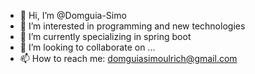- 👋 Hi, I’m @Domguia-Simo
- 👀 I’m interested in programming and new technologies 
- 🌱 I’m currently specializing in spring boot 
- 💞️ I’m looking to collaborate on ...
- 📫 How to reach me: domguiasimoulrich@gmail.com

<!---
Domguia-Simo/Domguia-Simo is a ✨ special ✨ repository because its `README.md` (this file) appears on your GitHub profile.
You can click the Preview link to take a look at your changes.
--->
